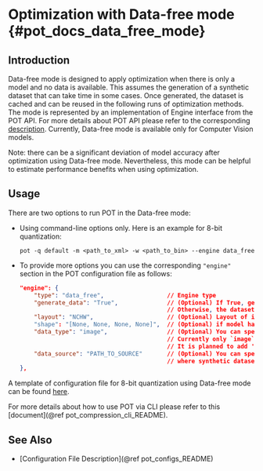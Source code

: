 # Optimization with Data-free mode {#pot_docs_data_free_mode}

## Introduction
Data-free mode is designed to apply optimization when there is only a model and no data is available. This assumes the generation of a synthetic dataset that can take time in some cases. Once generated, the dataset is cached and can be reused in the following runs of optimization methods. The mode is represented by an implementation of Engine interface from the POT API. For more details about POT API please refer to the corresponding [description](pot_compression_api_README). Currently, Data-free mode is available only for Computer Vision models.

Note: there can be a significant deviation of model accuracy after optimization using Data-free mode. Nevertheless, this mode can be helpful to estimate performance benefits when using optimization.

## Usage
There are two options to run POT in the Data-free mode:
* Using command-line options only. Here is an example for 8-bit quantization:
  
  `pot -q default -m <path_to_xml> -w <path_to_bin> --engine data_free`
* To provide more options you can use the corresponding `"engine"` section in the POT configuration file as follows:
    ```json
    "engine": {
        "type": "data_free",                  // Engine type​
        "generate_data": "True",              // (Optional) If True, generate synthetic data and store to `data_source`​
                                              // Otherwise, the dataset from `--data-source` will be used'​
        "layout": "NCHW",                     // (Optional) Layout of input data. Supported: ["NCHW", "NHWC", "CHW", "CWH"]​
        "shape": "[None, None, None, None]",  // (Optional) if model has dynamic shapes, input shapes must be provided​
        "data_type": "image",                 // (Optional) You can specify the type of data to be generated.​
                                              // Currently only `image` is supported.​
                                              // It is planned to add 'text` and 'audio' cases​
        "data_source": "PATH_TO_SOURCE"       // (Optional) You can specify path to directory​
                                              // where synthetic dataset is located or will be generated and saved​
    },
    ```


A template of configuration file for 8-bit quantization using Data-free mode can be found [here](https://github.com/openvinotoolkit/openvino/blob/master/tools/pot/configs/data_free_mode_template.json).

For more details about how to use POT via CLI please refer to this [document](@ref pot_compression_cli_README).

## See Also
 * [Configuration File Description](@ref pot_configs_README)